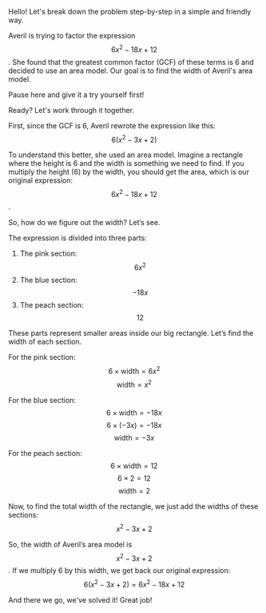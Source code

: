 Hello! Let's break down the problem step-by-step in a simple and friendly way.

Averil is trying to factor the expression $$6x^2 - 18x + 12$$. She found that the greatest common factor (GCF) of these terms is 6 and decided to use an area model. Our goal is to find the width of Averil's area model.

Pause here and give it a try yourself first!

Ready? Let's work through it together.

First, since the GCF is 6, Averil rewrote the expression like this: 
$$
6(x^2 - 3x + 2)
$$

To understand this better, she used an area model. Imagine a rectangle where the height is 6 and the width is something we need to find. If you multiply the height (6) by the width, you should get the area, which is our original expression: $$6x^2 - 18x + 12$$.

So, how do we figure out the width? Let’s see.

The expression is divided into three parts:
1. The pink section: $$6x^2$$
2. The blue section: $$-18x$$
3. The peach section: $$12$$

These parts represent smaller areas inside our big rectangle. Let’s find the width of each section.

For the pink section:
$$6 \times \text{width} = 6x^2$$
$$\text{width} = x^2$$

For the blue section:
$$6 \times \text{width} = -18x$$
$$6 \times (-3x) = -18x$$
$$\text{width} = -3x$$

For the peach section:
$$6 \times \text{width} = 12$$
$$6 \times 2 = 12$$
$$\text{width} = 2$$

Now, to find the total width of the rectangle, we just add the widths of these sections:
$$x^2 - 3x + 2$$

So, the width of Averil’s area model is $$x^2 - 3x + 2$$. If we multiply 6 by this width, we get back our original expression:
$$6(x^2 - 3x + 2) = 6x^2 - 18x + 12$$

And there we go, we've solved it! Great job!